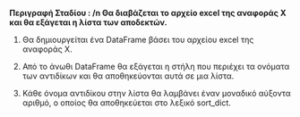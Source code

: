 **Περιγραφή Σταδίου : /n
Θα διαβάζεται το αρχείο excel της αναφοράς X και θα εξάγεται η λίστα των αποδεκτών.**
  
  1) Θα δημιουργείται ένα DataFrame βάσει του αρχείου excel της αναφοράς X.

  2) Από το άνωθι DataFrame θα εξάγεται η στήλη που περιέχει τα ονόματα των αντιδίκων και θα αποθηκεύονται αυτά σε μια λίστα.

  3) Κάθε όνομα αντιδίκου στην λίστα θα λαμβάνει έναν μοναδικό αύξοντα αριθμό, ο οποίος θα αποθηκεύεται στο λεξικό sort_dict.
